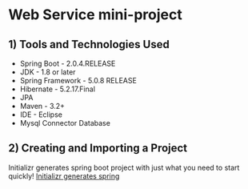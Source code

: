# Web Service mini-project

## 1) Tools and Technologies Used
  * Spring Boot - 2.0.4.RELEASE
  * JDK - 1.8 or later
  * Spring Framework - 5.0.8 RELEASE
  * Hibernate - 5.2.17.Final
  * JPA
  * Maven - 3.2+
  * IDE - Eclipse
  * Mysql Connector Database
## 2) Creating and Importing a Project
  Initializr generates spring boot project with just what you need to start quickly!
  [Initializr generates spring](https://start.spring.io)
